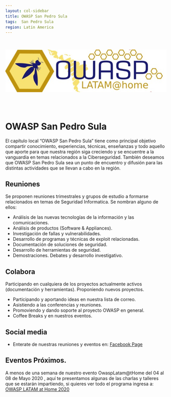 ```yaml
---
layout: col-sidebar
title: OWASP San Pedro Sula
tags:  San Pedro Sula
region: Latin America
---
```

<br>
<p align="center">
  <img src="assets/images/LatamAtHome.jpg">
</p>
<br><br>

# OWASP San Pedro Sula

El capítulo local “OWASP San Pedro Sula” tiene como principal objetivo compartir conocimiento, experiencias, técnicas, enseñanzas y todo aquello que aporte para que nuestra región siga creciendo y se encuentre a la vanguardia en temas relacionados a la Ciberseguridad. También deseamos que OWASP San Pedro Sula sea un punto de encuentro y difusión para las distintas actividades que se llevan a cabo en la región.

## Reuniones

Se proponen reuniones trimestrales y grupos de estudio a formarse relacionados en temas de Seguridad Informatica. Se nombran alguno de ellos:

 - Análisis de las nuevas tecnologías de la información y las comunicaciones.
 - Análisis de productos (Software & Appliances).
 - Investigación de fallas y vulnerabilidades.
 - Desarrollo de programas y técnicas de exploit relacionadas.
 - Documentación de soluciones de seguridad.
 - Desarrollo de herramientas de seguridad.
 - Demostraciones. Debates y desarrollo investigativo.

## Colabora

Participando en cualquiera de los proyectos actualmente activos (documentación y herramientas).
Proponiendo nuevos proyectos.

- Participando y aportando ideas en nuestra lista de correo.
- Asistiendo a las conferencias y reuniones.
- Promoviendo y dando soporte al proyecto OWASP en general.
- Coffee Breaks y en nuestros eventos.


## Social media
* Enterate de nuestras reuniones y eventos en: [Facebook Page](https://www.facebook.com/OWASPHondurasSPS/) 


## Eventos Próximos.
A menos de una semana de nuestro evento OwaspLatam@tHome del 04 al 08 de Mayo 2020 , aquí te presentamos algunas de las charlas y talleres que se estarán impartiendo, si quieres ver todo el programa ingresa a: [OWASP LATAM at Home 2020](https://owasp.org/www-event-2020-latam-at-home/)

